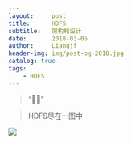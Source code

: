 ```yaml
---
layout:     post
title:      HDFS
subtitle:   架构和设计
date:       2018-03-05
author:     Liangjf
header-img: img/post-bg-2018.jpg
catalog: true
tags:
    - HDFS
---
```


> “🙉🙉”

>HDFS尽在一图中

![](https://i.imgur.com/xZnRlir.png)
